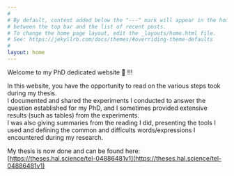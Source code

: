 ```yaml
---
#
# By default, content added below the "---" mark will appear in the home page
# between the top bar and the list of recent posts.
# To change the home page layout, edit the _layouts/home.html file.
# See: https://jekyllrb.com/docs/themes/#overriding-theme-defaults
#
layout: home
---
```


Welcome to my PhD dedicated website 👋 !!!

In this website, you have the opportunity to read on the various steps took during my thesis.  
I documented and shared the experiments I conducted to answer the question established for my PhD, and I sometimes provided extensive results (such as tables) from the experiments.  
I was also giving summaries from the reading I did, presenting the tools I used and defining the common and difficults words/expressions I encountered during my research.  

My thesis is now done and can be found here: [https://theses.hal.science/tel-04886481v1](https://theses.hal.science/tel-04886481v1)
